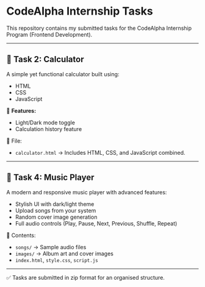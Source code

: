 # CodeAlpha Internship Tasks

This repository contains my submitted tasks for the CodeAlpha Internship Program (Frontend Development).

---

## 📁 Task 2: Calculator

A simple yet functional calculator built using:
- HTML
- CSS
- JavaScript  

🔧 **Features:**
- Light/Dark mode toggle  
- Calculation history feature  

📄 File:
- `calculator.html` → Includes HTML, CSS, and JavaScript combined.

---

## 📁 Task 4: Music Player

A modern and responsive music player with advanced features:
- Stylish UI with dark/light theme  
- Upload songs from your system  
- Random cover image generation  
- Full audio controls (Play, Pause, Next, Previous, Shuffle, Repeat)

📂 Contents:
- `songs/` → Sample audio files  
- `images/` → Album art and cover images  
- `index.html`, `style.css`, `script.js`

---

✅ Tasks are submitted in zip format for an organised structure.
